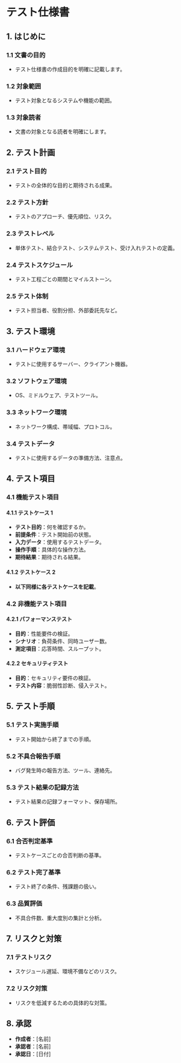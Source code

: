 # テスト仕様書

## 1. はじめに

### 1.1 文書の目的

- テスト仕様書の作成目的を明確に記載します。

### 1.2 対象範囲

- テスト対象となるシステムや機能の範囲。

### 1.3 対象読者

- 文書の対象となる読者を明確にします。

## 2. テスト計画

### 2.1 テスト目的

- テストの全体的な目的と期待される成果。

### 2.2 テスト方針

- テストのアプローチ、優先順位、リスク。

### 2.3 テストレベル

- 単体テスト、結合テスト、システムテスト、受け入れテストの定義。

### 2.4 テストスケジュール

- テスト工程ごとの期間とマイルストーン。

### 2.5 テスト体制

- テスト担当者、役割分担、外部委託先など。

## 3. テスト環境

### 3.1 ハードウェア環境

- テストに使用するサーバー、クライアント機器。

### 3.2 ソフトウェア環境

- OS、ミドルウェア、テストツール。

### 3.3 ネットワーク環境

- ネットワーク構成、帯域幅、プロトコル。

### 3.4 テストデータ

- テストに使用するデータの準備方法、注意点。

## 4. テスト項目

### 4.1 機能テスト項目

#### 4.1.1 テストケース 1

- **テスト目的**：何を確認するか。
- **前提条件**：テスト開始前の状態。
- **入力データ**：使用するテストデータ。
- **操作手順**：具体的な操作方法。
- **期待結果**：期待される結果。

#### 4.1.2 テストケース 2

- **以下同様に各テストケースを記載**。

### 4.2 非機能テスト項目

#### 4.2.1 パフォーマンステスト

- **目的**：性能要件の検証。
- **シナリオ**：負荷条件、同時ユーザー数。
- **測定項目**：応答時間、スループット。

#### 4.2.2 セキュリティテスト

- **目的**：セキュリティ要件の検証。
- **テスト内容**：脆弱性診断、侵入テスト。

## 5. テスト手順

### 5.1 テスト実施手順

- テスト開始から終了までの手順。

### 5.2 不具合報告手順

- バグ発生時の報告方法、ツール、連絡先。

### 5.3 テスト結果の記録方法

- テスト結果の記録フォーマット、保存場所。

## 6. テスト評価

### 6.1 合否判定基準

- テストケースごとの合否判断の基準。

### 6.2 テスト完了基準

- テスト終了の条件、残課題の扱い。

### 6.3 品質評価

- 不具合件数、重大度別の集計と分析。

## 7. リスクと対策

### 7.1 テストリスク

- スケジュール遅延、環境不備などのリスク。

### 7.2 リスク対策

- リスクを低減するための具体的な対策。

## 8. 承認

- **作成者**：\[名前\]
- **承認者**：\[名前\]
- **承認日**：\[日付\]
